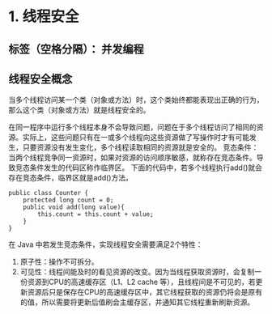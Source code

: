 ﻿# 1. 线程安全
标签（空格分隔）： 并发编程
---
## 线程安全概念
当多个线程访问某一个类（对象或方法）时，这个类始终都能表现出正确的行为，那么这个类（对象或方法）就是线程安全的。

在同一程序中运行多个线程本身不会导致问题，问题在于多个线程访问了相同的资源。实际上，这些问题只有在一或多个线程向这些资源做了写操作时才有可能发生，只要资源没有发生变化，多个线程读取相同的资源就是安全的。
竞态条件： 当两个线程竞争同一资源时，如果对资源的访问顺序敏感，就称存在竞态条件。导致竞态条件发生的代码区称作临界区。
下面的代码中，若多个线程执行add()就会存在竞态条件，临界区就是add()方法。
```
public class Counter {
    protected long count = 0;
    public void add(long value){
        this.count = this.count + value;  
    }
}
```
在 Java 中若发生竞态条件，实现线程安全需要满足2个特性：
1. 原子性：操作不可拆分。
2. 可见性：线程间能及时的看见资源的改变。因为当线程获取资源时，会复制一份资源到CPU的高速缓存区（L1、L2 cache 等），且线程间是不可见的，若更新资源后只是保存在CPU的高速缓存区中，其它线程获取的资源仍将会是原有的值，所以需要将更新后值刷会主缓存区，并通知其它线程重新刷新资源。


